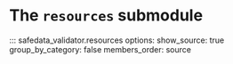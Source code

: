 # The `resources` submodule

::: safedata_validator.resources
    options:
        show_source: true
        group_by_category: false
        members_order: source
